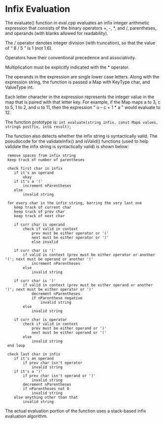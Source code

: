 # Infix Evaluation
The evaluate() function in eval.cpp evaluates an infix integer arithmetic expression that consists of the binary operators +, -, \*, and /, parentheses, and operands (with blanks allowed for readability).

The / operator denotes integer division (with truncation), so that the value of “ 8 / 5 ” is 1 (not 1.6).

Operators have their conventional precedence and associativity.

Multiplication must be explicitly indicated with the * operator.

The operands in the expression are single lower case letters. Along with the expression string, the function is passed a Map with KeyType char, and ValueType int.

Each letter character in the expression represents the integer value in the map that is paired with that letter key. For example, if the Map maps a to 3, c to 5, 1 to 2, and u to 11, then the expression “ u – c + 1 * a ” would evaluate to 12.

The function prototype is:
``` int evaluate(string infix, const Map& values, string& postfix, int& result); ```

The function also detects whether the infix string is syntactically valid. The pseudocode for the validateInfix() and isValid() functions (used to help validate the infix string is syntactically valid) is shown below:
```
 remove spaces from infix string
 keep track of number of parentheses
 
 check first char in infix
    if it's an operand
        okay
    if it's a '('
        increment nParentheses
    else
        invalid string
 
 for every char in the infix string, barring the very last one
    keep track of current char
    keep track of prev char
    keep track of next char
 
    if curr char is operand
        check if valid in context
            prev must be either operator or '('
            next must be either operator or ')'
            else invalid
    
    if curr char is '('
        if valid in context (prev must be either operator or another '('; next must be operand or another '('
            increment nParentheses
        else
            invalid string
 
    if curr char is ')'
        if valid in context (prev must be either operand or another ')'; next must be either operator or ')'
            decrement nParentheses
            if nParenthese negative
                invalid string
        else
            invalid string
 
    if curr char is operator
        check if valid in context
            prev must be either operand or ')'
            next must be either operand or '('
        else
            invalid string
 end loop
 
 check last char in infix
    if it's an operand
        if prev char isn't operator
            invalid string
    if it's a ')'
        if prev char isn't operand or ')'
            invalid string
        decrement nParentheses
        if nParentheses not 0
            invalid string
    else anything other than that
        invalid string
```

The actual evaluation portion of the function uses a stack-based infix evaluation algorithm.

